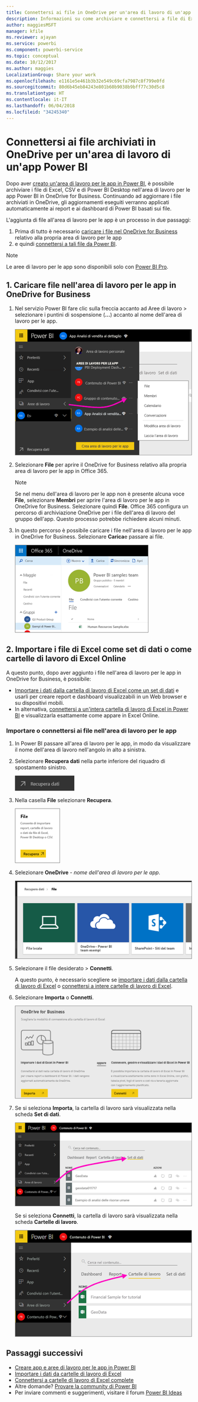 ```yaml
---
title: Connettersi ai file in OneDrive per un'area di lavoro di un'app Power BI
description: Informazioni su come archiviare e connettersi a file di Excel, CSV e di Power BI Desktop archiviati nell'area di lavoro per le app in OneDrive.
author: maggiesMSFT
manager: kfile
ms.reviewer: ajayan
ms.service: powerbi
ms.component: powerbi-service
ms.topic: conceptual
ms.date: 10/12/2017
ms.author: maggies
LocalizationGroup: Share your work
ms.openlocfilehash: e1161e5e461b3b32e549c69cfa7987c8f799e0fd
ms.sourcegitcommit: 80d6b45eb84243e801b60b9038b9bff77c30d5c8
ms.translationtype: HT
ms.contentlocale: it-IT
ms.lasthandoff: 06/04/2018
ms.locfileid: "34245340"
---
```

# <a name="connect-to-files-stored-in-onedrive-for-your-power-bi-app-workspace"></a>Connettersi ai file archiviati in OneDrive per un'area di lavoro di un'app Power BI
Dopo aver [creato un'area di lavoro per le app in Power BI](service-create-distribute-apps.md), è possibile archiviare i file di Excel, CSV e di Power BI Desktop nell'area di lavoro per le app Power BI in OneDrive for Business. Continuando ad aggiornare i file archiviati in OneDrive, gli aggiornamenti eseguiti verranno applicati automaticamente ai report e ai dashboard di Power BI basati sui file. 

L'aggiunta di file all'area di lavoro per le app è un processo in due passaggi: 

1. Prima di tutto è necessario [caricare i file nel OneDrive for Business](service-connect-to-files-in-app-workspace-onedrive-for-business.md#1-upload-files-to-the-onedrive-for-business-for-your-app-workspace) relativo alla propria area di lavoro per le app
2. e quindi [connettersi a tali file da Power BI](service-connect-to-files-in-app-workspace-onedrive-for-business.md#2-import-excel-files-as-datasets-or-as-excel-online-workbooks).

> [!NOTE]
> Le aree di lavoro per le app sono disponibili solo con [Power BI Pro](service-free-vs-pro.md).
> 
> 

## <a name="1-upload-files-to-the-onedrive-for-business-for-your-app-workspace"></a>1. Caricare file nell'area di lavoro per le app in OneDrive for Business
1. Nel servizio Power BI fare clic sulla freccia accanto ad Aree di lavoro > selezionare i puntini di sospensione (**…**) accanto al nome dell'area di lavoro per le app. 
   
   ![](media/service-connect-to-files-in-app-workspace-onedrive-for-business/power-bi-app-ellipsis.png)
2. Selezionare **File** per aprire il OneDrive for Business relativo alla propria area di lavoro per le app in Office 365.
   
   > [!NOTE]
   > Se nel menu dell'area di lavoro per le app non è presente alcuna voce **File**, selezionare **Membri**  per aprire l'area di lavoro per le app in OneDrive for Business. Selezionare quindi **File**. Office 365 configura un percorso di archiviazione OneDrive per i file dell'area di lavoro del gruppo dell'app. Questo processo potrebbe richiedere alcuni minuti. 
   > 
   > 
3. In questo percorso è possibile caricare i file nell'area di lavoro per le app in OneDrive for Business. Selezionare **Carica**e passare ai file.
   
   ![](media/service-connect-to-files-in-app-workspace-onedrive-for-business/pbi_grpfilesonedrive.png)

## <a name="2-import-excel-files-as-datasets-or-as-excel-online-workbooks"></a>2. Importare i file di Excel come set di dati o come cartelle di lavoro di Excel Online
A questo punto, dopo aver aggiunto i file nell'area di lavoro per le app in OneDrive for Business, è possibile: 

* [Importare i dati dalla cartella di lavoro di Excel come un set di dati](service-get-data-from-files.md) e usarli per creare report e dashboard visualizzabili in un Web browser e su dispositivi mobili.
* In alternativa, [connettersi a un'intera cartella di lavoro di Excel in Power BI](service-excel-workbook-files.md) e visualizzarla esattamente come appare in Excel Online.

### <a name="import-or-connect-to-the-files-in-your-app-workspace"></a>Importare o connettersi ai file nell'area di lavoro per le app
1. In Power BI passare all'area di lavoro per le app, in modo da visualizzare il nome dell'area di lavoro nell'angolo in alto a sinistra. 
2. Selezionare **Recupera dati** nella parte inferiore del riquadro di spostamento sinistro. 
   
   ![](media/service-connect-to-files-in-app-workspace-onedrive-for-business/power-bi-app-get-data-button.png)
3. Nella casella **File** selezionare **Recupera**.
   
   ![](media/service-connect-to-files-in-app-workspace-onedrive-for-business/pbi_getfiles.png)
4. Selezionare **OneDrive** - *nome dell'area di lavoro per le app*.
   
    ![](media/service-connect-to-files-in-app-workspace-onedrive-for-business/pbi_grp_one_drive_shrpt.png)
5. Selezionare il file desiderato > **Connetti**.
   
    A questo punto, è necessario scegliere se [importare i dati dalla cartella di lavoro di Excel](service-get-data-from-files.md) o [connettersi a intere cartelle di lavoro di Excel](service-excel-workbook-files.md).
6. Selezionare **Importa** o **Connetti**.
   
    ![](media/service-connect-to-files-in-app-workspace-onedrive-for-business/pbi_importexceldataorwholecrop.png)
7. Se si seleziona **Importa**, la cartella di lavoro sarà visualizzata nella scheda **Set di dati**. 
   
    ![](media/service-connect-to-files-in-app-workspace-onedrive-for-business/power-bi-app-excel-file-import.png)
   
    Se si seleziona **Connetti**, la cartella di lavoro sarà visualizzata nella scheda **Cartelle di lavoro**.
   
    ![](media/service-connect-to-files-in-app-workspace-onedrive-for-business/power-bi-app-excel-file-connect.png)

## <a name="next-steps"></a>Passaggi successivi
* [Creare app e aree di lavoro per le app in Power BI](service-create-distribute-apps.md)
* [Importare i dati da cartelle di lavoro di Excel](service-get-data-from-files.md)
* [Connettersi a cartelle di lavoro di Excel complete](service-excel-workbook-files.md)
* Altre domande? [Provare la community di Power BI](http://community.powerbi.com/)
* Per inviare commenti e suggerimenti, visitare il forum [Power BI Ideas](https://ideas.powerbi.com/forums/265200-power-bi)

